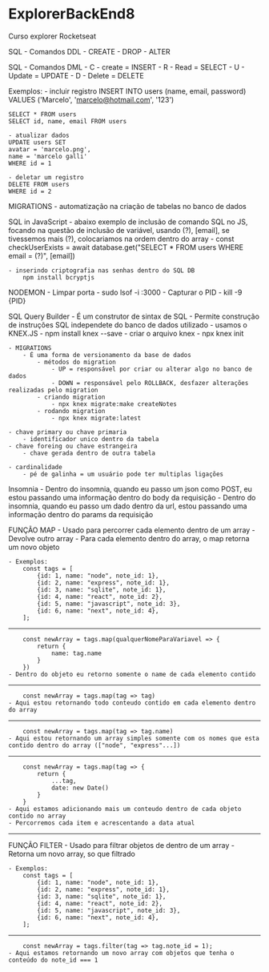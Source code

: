 # ExplorerBackEnd8
 Curso explorer Rocketseat

SQL - Comandos DDL
    - CREATE
    - DROP
    - ALTER

SQL - Comandos DML
    - C - create = INSERT
    - R - Read = SELECT
    - U - Update = UPDATE
    - D - Delete = DELETE

Exemplos:
    - incluir registro
    INSERT INTO users
    (name, email, password)
    VALUES
    ('Marcelo', 'marcelo@hotmail.com', '123')

    SELECT * FROM users
    SELECT id, name, email FROM users

    - atualizar dados
    UPDATE users SET
    avatar = 'marcelo.png',
    name = 'marcelo galli'
    WHERE id = 1

    - deletar um registro
    DELETE FROM users
    WHERE id = 2    

MIGRATIONS
    - automatização na criação de tabelas no banco de dados

SQL in JavaScript
    - abaixo exemplo de inclusão de comando SQL no JS, focando na questão de inclusão de variável, usando (?), [email], se tivessemos mais (?), colocariamos na ordem dentro do array
    - const checkUserExists = await database.get("SELECT * FROM users WHERE email = (?)", [email])

    - inserindo criptografia nas senhas dentro do SQL DB
        npm install bcryptjs

NODEMON
    - Limpar porta
        - sudo lsof -i :3000
        - Capturar o PID
        - kill -9 {PID}

SQL Query Builder
    - É um construtor de sintax de SQL
    - Permite construção de instruções SQL independete do banco de dados utilizado
    - usamos o KNEX.JS
        - npm install knex --save
        - criar o arquivo knex
            - npx knex init
    
    - MIGRATIONS
        - É uma forma de versionamento da base de dados
            - métodos do migration
                - UP = responsável por criar ou alterar algo no banco de dados
                - DOWN = responsável pelo ROLLBACK, desfazer alterações realizadas pelo migration
            - criando migration
                - npx knex migrate:make createNotes
            - rodando migration
                - npx knex migrate:latest

    - chave primary ou chave primaria
        - identificador unico dentro da tabela
    - chave foreing ou chave estrangeira 
        - chave gerada dentro de outra tabela
    
    - cardinalidade
        - pé de galinha = um usuário pode ter multiplas ligações


Insomnia
    - Dentro do insomnia, quando eu passo um json como POST, eu estou passando uma informação dentro do body da requisição
    - Dentro do insomnia, quando eu passo um dado dentro da url, estou passando uma informação dentro do params da requisição

FUNÇÃO MAP
    - Usado para percorrer cada elemento dentro de um array
    - Devolve outro array
    - Para cada elemento dentro do array, o map retorna um novo objeto
     
    - Exemplos:
        const tags = [
            {id: 1, name: "node", note_id: 1},
            {id: 2, name: "express", note_id: 1},
            {id: 3, name: "sqlite", note_id: 1},
            {id: 4, name: "react", note_id: 2},
            {id: 5, name: "javascript", note_id: 3},
            {id: 6, name: "next", note_id: 4},
        ];
----------------------------------------------------------------
        const newArray = tags.map(qualquerNomeParaVariavel => {
            return {
                name: tag.name
            }
        })
    - Dentro do objeto eu retorno somente o name de cada elemento contido
----------------------------------------------------------------
        const newArray = tags.map(tag => tag)
    - Aqui estou retornando todo conteudo contido em cada elemento dentro do array
----------------------------------------------------------------
        const newArray = tags.map(tag => tag.name)
    - Aqui estou retornando um array simples somente com os nomes que esta contido dentro do array (["node", "express"...])
----------------------------------------------------------------
        const newArray = tags.map(tag => {
            return {
                ...tag,
                date: new Date()
            }
        }
    - Aqui estamos adicionando mais um conteudo dentro de cada objeto contido no array
    - Percorremos cada item e acrescentando a data atual
----------------------------------------------------------------

FUNÇÃO FILTER
    - Usado para filtrar objetos de dentro de um array
    - Retorna um novo array, so que filtrado

    - Exemplos:
        const tags = [
            {id: 1, name: "node", note_id: 1},
            {id: 2, name: "express", note_id: 1},
            {id: 3, name: "sqlite", note_id: 1},
            {id: 4, name: "react", note_id: 2},
            {id: 5, name: "javascript", note_id: 3},
            {id: 6, name: "next", note_id: 4},
        ];
----------------------------------------------------------------
        const newArray = tags.filter(tag => tag.note_id = 1);
    - Aqui estamos retornando um novo array com objetos que tenha o conteúdo do note_id === 1